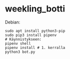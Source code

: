 # weekling_botti
Debian:
```
sudo apt install python3-pip
sudo pip3 install pipenv
# Käynnistykseen:
pipenv shell
pipenv install # 1. kerralla
python3 bot.py
```

